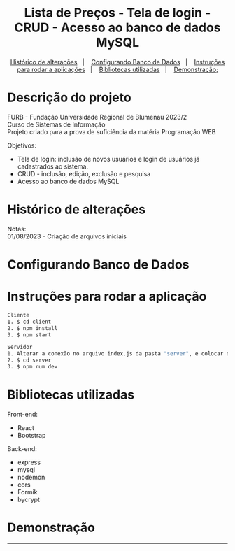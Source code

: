 <h1 align="center">
    Lista de Preços 
    - Tela de login 
    - CRUD 
    - Acesso ao banco de dados MySQL
</h1>

<p align="center">
  <a href="#histórico-de-alterações">Histórico de alterações</a>&nbsp;&nbsp;&nbsp;|&nbsp;&nbsp;&nbsp;
  <a href="#configurando-banco-de-dados">Configurando Banco de Dados</a>&nbsp;&nbsp;&nbsp;|&nbsp;&nbsp;&nbsp;
  <a href="#instruções-para-rodar-a-aplicação">Instruções para rodar a aplicações</a>&nbsp;&nbsp;&nbsp;|&nbsp;&nbsp;&nbsp;
  <a href="#bibliotecas-utilizadas">Bibliotecas utilizadas</a>&nbsp;&nbsp;&nbsp;|&nbsp;&nbsp;&nbsp;
  <a href="#demonstração">Demonstração</a>;  
</p>

# Descrição do projeto

FURB - Fundação Universidade Regional de Blumenau 2023/2 <br>
Curso de Sistemas de Informação <br>
Projeto criado para a prova de suficiência da matéria Programação WEB <br>

Objetivos: 
- Tela de login: inclusão de novos usuários e login de usuários já cadastrados ao sistema.
- CRUD - inclusão, edição, exclusão e pesquisa 
- Acesso ao banco de dados MySQL

# Histórico de alterações
Notas: <br>
01/08/2023 - Criação de arquivos iniciais

# Configurando Banco de Dados
 <p align="center">
  
  
</p>

# Instruções para rodar a aplicação
```bash 
Cliente
1. $ cd client
2. $ npm install 
3. $ npm start 

Servidor
1. Alterar a conexão no arquivo index.js da pasta "server", e colocar os dados da base mySQL
2. $ cd server
3. $ npm rum dev
```

# Bibliotecas utilizadas
Front-end:
- React
- Bootstrap

Back-end:
- express
- mysql
- nodemon
- cors
- Formik
- bycrypt

# Demonstração
<p align="center">
  
  
</p>

<hr/>
